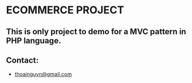 # ECOMMERCE PROJECT
## This is only project to demo for a MVC pattern in PHP language.
## Contact:
* thoainguyn@gmail.com
